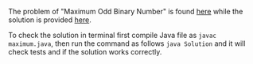 The problem of "Maximum Odd Binary Number" is found [here](https://leetcode.com/problems/maximum-odd-binary-number/) while the solution is provided [here](https://github.com/aurimas13/Solutions-To-Problems/blob/main/LeetCode/Java%20Solutions/Maximum%20Odd%20Binary%20Number/maximum.java).

To check the solution in terminal first compile Java file as `javac maximum.java`, then run the command as follows `java Solution` and it will check tests and if the solution works correctly.